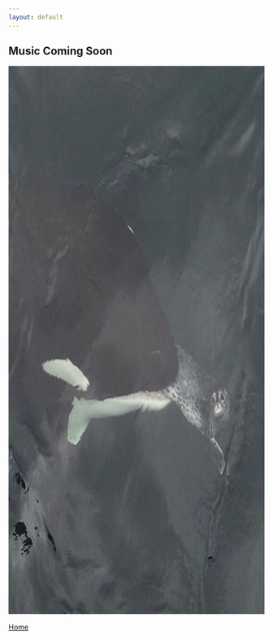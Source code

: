 ```yaml
---
layout: default
---
```


## Music Coming Soon

<center>
<img src="sinking.jpg" width="1080px" height="1080px">
</center>

[Home](./)
